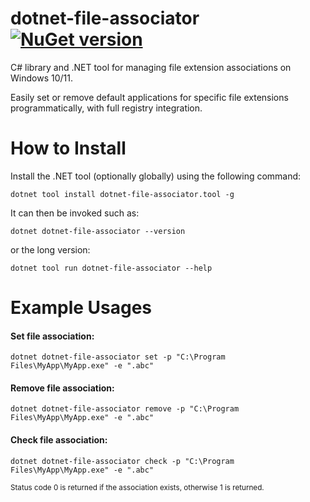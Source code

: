 # dotnet-file-associator [![NuGet version](https://badge.fury.io/nu/dotnet-file-associator.tool.svg?icon=si%3Anuget)](https://www.nuget.org/packages/dotnet-file-associator.tool)

C# library and .NET tool for managing file extension associations on Windows 10/11.

Easily set or remove default applications for specific file extensions programmatically, with full registry integration.

# How to Install

Install the .NET tool (optionally globally) using the following command:
```shell
dotnet tool install dotnet-file-associator.tool -g
```

It can then be invoked such as:
```shell
dotnet dotnet-file-associator --version
```
or the long version:
```shell
dotnet tool run dotnet-file-associator --help
```

# Example Usages

#### Set file association:
```shell
dotnet dotnet-file-associator set -p "C:\Program Files\MyApp\MyApp.exe" -e ".abc"
```

#### Remove file association:
```shell
dotnet dotnet-file-associator remove -p "C:\Program Files\MyApp\MyApp.exe" -e ".abc"
```

#### Check file association:
```shell
dotnet dotnet-file-associator check -p "C:\Program Files\MyApp\MyApp.exe" -e ".abc"
```
<sub>Status code 0 is returned if the association exists, otherwise 1 is returned.</sub>